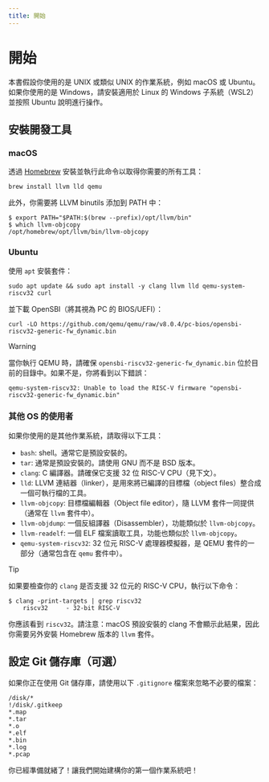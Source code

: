 ```yaml
---
title: 開始
---
```


# 開始

本書假設你使用的是 UNIX 或類似 UNIX 的作業系統，例如 macOS 或 Ubuntu。如果你使用的是 Windows，請安裝適用於 Linux 的 Windows 子系統（WSL2）並按照 Ubuntu 說明進行操作。

## 安裝開發工具

### macOS

透過 [Homebrew](https://brew.sh) 安裝並執行此命令以取得你需要的所有工具：

```
brew install llvm lld qemu
```

此外，你需要將 LLVM binutils 添加到 PATH 中：

```
$ export PATH="$PATH:$(brew --prefix)/opt/llvm/bin"
$ which llvm-objcopy
/opt/homebrew/opt/llvm/bin/llvm-objcopy
```

### Ubuntu

使用 `apt` 安裝套件：

```
sudo apt update && sudo apt install -y clang llvm lld qemu-system-riscv32 curl
```

並下載 OpenSBI（將其視為 PC 的 BIOS/UEFI）：

```
curl -LO https://github.com/qemu/qemu/raw/v8.0.4/pc-bios/opensbi-riscv32-generic-fw_dynamic.bin
```

> [!WARNING]
>
> 當你執行 QEMU 時，請確保 `opensbi-riscv32-generic-fw_dynamic.bin` 位於目前的目錄中。如果不是，你將看到以下錯誤：
>
> ```
> qemu-system-riscv32: Unable to load the RISC-V firmware "opensbi-riscv32-generic-fw_dynamic.bin"
> ```

### 其他 OS 的使用者

如果你使用的是其他作業系統，請取得以下工具：

- `bash`: shell。通常它是預設安裝的。
- `tar`: 通常是預設安裝的。請使用 GNU 而不是 BSD 版本。
- `clang`: C 編譯器。請確保它支援 32 位 RISC-V CPU（見下文）。
- `lld`: LLVM 連結器（linker），是用來將已編譯的目標檔（object files）整合成一個可執行檔的工具。
- `llvm-objcopy`: 目標檔編輯器（Object file editor），隨 LLVM 套件一同提供（通常在 `llvm` 套件中）。
- `llvm-objdump`: 一個反組譯器（Disassembler），功能類似於 `llvm-objcopy`。
- `llvm-readelf`: 一個 ELF 檔案讀取工具，功能也類似於 `llvm-objcopy`。
- `qemu-system-riscv32`: 32 位元 RISC-V 處理器模擬器，是 QEMU 套件的一部分（通常包含在 `qemu` 套件中）。

> [!TIP]
>
> 如果要檢查你的 `clang` 是否支援 32 位元的 RISC-V CPU，執行以下命令：
>
> ```
> $ clang -print-targets | grep riscv32
>     riscv32     - 32-bit RISC-V
> ```
>
> 你應該看到 `riscv32`。請注意：macOS 預設安裝的 clang 不會顯示此結果，因此你需要另外安裝 Homebrew 版本的 `llvm` 套件。

## 設定 Git 儲存庫（可選）

如果你正在使用 Git 儲存庫，請使用以下 `.gitignore` 檔案來忽略不必要的檔案：

```gitignore [.gitignore]
/disk/*
!/disk/.gitkeep
*.map
*.tar
*.o
*.elf
*.bin
*.log
*.pcap
```

你已經準備就緒了！讓我們開始建構你的第一個作業系統吧！
